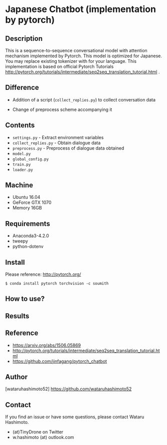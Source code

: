 # Japanese Chatbot (implementation by pytorch)

## Description
This is a sequence-to-sequence conversational model with attention mechanism implemented by Pytorch. This model is optimized for Japanese. You may replace existing tokenizer with for your language. This implementation is based on official Pytorch Tutorials http://pytorch.org/tutorials/intermediate/seq2seq_translation_tutorial.html .

## Difference
* Addition of a script (`collect_replies.py`) to collect conversation data  

* Change of preprocess scheme accompanying it  

## Contents  
* `settings.py` - Extract environment variables  
* `collect_replies.py` - Obtain dialogue data  
* `preprocess.py` - Preprocess of dialogue data obtained  
* `model.py`
* `global_config.py`
* `train.py`
* `loader.py`

## Machine
* Ubuntu 16.04  
* GeForce GTX 1070
* Memory 16GB

## Requirements
* Anaconda3-4.2.0  
* tweepy  
* python-dotenv  

## Install
Please reference: http://pytorch.org/  

```
$ conda install pytorch torchvision -c soumith
```

## How to use?

## Results

## Reference

* https://arxiv.org/abs/1506.05869  
* http://pytorch.org/tutorials/intermediate/seq2seq_translation_tutorial.html   
* https://github.com/jinfagang/pytorch_chatbot  

## Author

[wataruhashimoto52] https://github.com/wataruhashimoto52 

## Contact
If you find an issue or have some questions, please contact Wataru Hashimoto.
- (at)TinyDrone on Twitter
- w.hashimoto (at) outlook.com